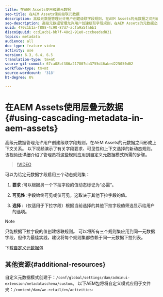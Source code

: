 ```yaml
---
title: 在AEM Assets使用级联元数据
seo-title: 在AEM Assets使用级联元数据
description: 高级元数据管理允许用户创建级联字段规则，在AEM Assets的元数据之间形成上下文关系。 以下视频演示了有关字段要求、可见性和上下文选择的新动态规则。 该视频还详细介绍了管理员将这些规则应用到自定义元数据模式所需的步骤。
seo-description: 高级元数据管理允许用户创建级联字段规则，在AEM Assets的元数据之间形成上下文关系。 以下视频演示了有关字段要求、可见性和上下文选择的新动态规则。 该视频还详细介绍了管理员将这些规则应用到自定义元数据模式所需的步骤。
uuid: 470c1b1a-f888-4c90-87d7-acfa9a5fa6b1
discoiquuid: ccd1acb1-bb7f-48c2-91e0-cccbeedad831
topics: metadata
audience: all
doc-type: feature video
activity: use
version: 6.3, 6.4, 6.5
translation-type: tm+mt
source-git-commit: 67ca08bf386a217807da3755d46abed225050d02
workflow-type: tm+mt
source-wordcount: '318'
ht-degree: 0%

---
```



# 在AEM Assets使用层叠元数据{#using-cascading-metadata-in-aem-assets}

高级元数据管理允许用户创建级联字段规则，在AEM Assets的元数据之间形成上下文关系。 以下视频演示了有关字段要求、可见性和上下文选择的新动态规则。 该视频还详细介绍了管理员将这些规则应用到自定义元数据模式所需的步骤。

>[!VIDEO](https://video.tv.adobe.com/v/20702/?quality=9&learn=on)

可以为给定元数据字段启用三个动态规则集：

1. **要求** :可以根据另一个下拉字段的值动态标记为“必需”。

2. **可见性** :字段始终可见或仅可见，这取决于其他下拉字段的值。

3. **选择** :（仅适用于下拉字段）根据当前选择的其他下拉字段值筛选显示给用户的选项。

>[!NOTE]
>
>只能根据下拉字段的值创建级联规则。 可以将所有三个规则集应用到同一元数据字段，但作为最佳实践，建议将每个规则集都依赖于同一元数据下拉列表。

下载[自定义元数据包](assets/cascade-metadata-values-001.zip)

## 其他资源{#additional-resources}

自定义元数据模式创建于：`/conf/global/settings/dam/adminui-extension/metadataschema/custom`。 以下AEM包将将自定义模式应用于文件夹：`/content/dam/we-retail/en/activities`:

